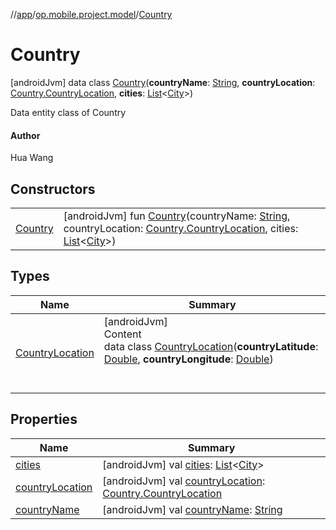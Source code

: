 //[app](../../../index.md)/[op.mobile.project.model](../index.md)/[Country](index.md)



# Country  
 [androidJvm] data class [Country](index.md)(**countryName**: [String](https://kotlinlang.org/api/latest/jvm/stdlib/kotlin/-string/index.html), **countryLocation**: [Country.CountryLocation](-country-location/index.md), **cities**: [List](https://kotlinlang.org/api/latest/jvm/stdlib/kotlin.collections/-list/index.html)<[City](../-city/index.md)>)

Data entity class of Country



#### Author  


Hua Wang

   


## Constructors  
  
| | |
|---|---|
| <a name="op.mobile.project.model/Country/Country/#kotlin.String#op.mobile.project.model.Country.CountryLocation#kotlin.collections.List[op.mobile.project.model.City]/PointingToDeclaration/"></a>[Country](-country.md)| <a name="op.mobile.project.model/Country/Country/#kotlin.String#op.mobile.project.model.Country.CountryLocation#kotlin.collections.List[op.mobile.project.model.City]/PointingToDeclaration/"></a> [androidJvm] fun [Country](-country.md)(countryName: [String](https://kotlinlang.org/api/latest/jvm/stdlib/kotlin/-string/index.html), countryLocation: [Country.CountryLocation](-country-location/index.md), cities: [List](https://kotlinlang.org/api/latest/jvm/stdlib/kotlin.collections/-list/index.html)<[City](../-city/index.md)>)   <br>|


## Types  
  
|  Name |  Summary | 
|---|---|
| <a name="op.mobile.project.model/Country.CountryLocation///PointingToDeclaration/"></a>[CountryLocation](-country-location/index.md)| <a name="op.mobile.project.model/Country.CountryLocation///PointingToDeclaration/"></a>[androidJvm]  <br>Content  <br>data class [CountryLocation](-country-location/index.md)(**countryLatitude**: [Double](https://kotlinlang.org/api/latest/jvm/stdlib/kotlin/-double/index.html), **countryLongitude**: [Double](https://kotlinlang.org/api/latest/jvm/stdlib/kotlin/-double/index.html))  <br><br><br>|


## Properties  
  
|  Name |  Summary | 
|---|---|
| <a name="op.mobile.project.model/Country/cities/#/PointingToDeclaration/"></a>[cities](cities.md)| <a name="op.mobile.project.model/Country/cities/#/PointingToDeclaration/"></a> [androidJvm] val [cities](cities.md): [List](https://kotlinlang.org/api/latest/jvm/stdlib/kotlin.collections/-list/index.html)<[City](../-city/index.md)>   <br>|
| <a name="op.mobile.project.model/Country/countryLocation/#/PointingToDeclaration/"></a>[countryLocation](country-location.md)| <a name="op.mobile.project.model/Country/countryLocation/#/PointingToDeclaration/"></a> [androidJvm] val [countryLocation](country-location.md): [Country.CountryLocation](-country-location/index.md)   <br>|
| <a name="op.mobile.project.model/Country/countryName/#/PointingToDeclaration/"></a>[countryName](country-name.md)| <a name="op.mobile.project.model/Country/countryName/#/PointingToDeclaration/"></a> [androidJvm] val [countryName](country-name.md): [String](https://kotlinlang.org/api/latest/jvm/stdlib/kotlin/-string/index.html)   <br>|

